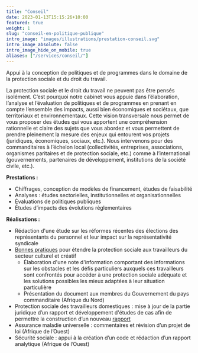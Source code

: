 ```yaml
---
title: "Conseil"
date: 2023-01-13T15:15:26+10:00
featured: true
weight: 1
slug: "conseil-en-politique-publique"
intro_image: "images/illustrations/prestation-conseil.svg"
intro_image_absolute: false
intro_image_hide_on_mobile: true
aliases: ["/services/conseil/"]
---
```


Appui à la conception de politiques et de programmes dans le domaine de la protection sociale et du droit du travail. 

<!--more-->

La protection sociale et le droit du travail ne peuvent pas être pensés isolément. C’est pourquoi notre cabinet vous appuie dans l’élaboration, l’analyse et l’évaluation de politiques et de programmes en prenant en compte l’ensemble des impacts, aussi bien économiques et sociétaux, que territoriaux et environnementaux. Cette vision transversale nous permet de vous proposer des études qui vous apportent une compréhension rationnelle et claire des sujets que vous abordez et vous permettent de prendre pleinement la mesure des enjeux qui entourent vos projets (juridiques, économiques, sociaux, etc.).
Nous intervenons pour des commanditaires à l’échelon local (collectivités, entreprises, associations, organismes paritaires et de protection sociale, etc.) comme à l’international (gouvernements, partenaires de développement, institutions de la société civile, etc.).

**Prestations :**

* Chiffrages, conception de modèles de financement, études de faisabilité
* Analyses : études sectorielles, institutionnelles et organisationnelles
* Évaluations de politiques publiques
* Études d’impacts des évolutions règlementaires

**Réalisations :**

* Rédaction d'une étude sur les réformes récentes des élections des représentants du personnel et leur impact sur la représentativité syndicale
* [Bonnes pratiques](https://www.ilo.org/wcmsp5/groups/public/---ed_protect/---soc_sec/documents/publication/wcms_791676.pdf) pour étendre la protection sociale aux travailleurs du secteur culturel et créatif 
  * Élaboration d'une note d'information comportant des informations sur les obstacles et les défis particuliers auxquels ces travailleurs sont confrontés pour accéder à une protection sociale adéquate et les solutions possibles les mieux adaptées à leur situation particulière
  * Présentation du document aux membres du Gouvernement du pays commanditaire (Afrique du Nord)
* Protection sociale des travailleurs domestiques : mise à jour de la partie juridique d’un rapport et développement d'études de cas afin de permettre la construction d’un nouveau [rapport](https://www.ilo.org/wcmsp5/groups/public/---asia/---ro-bangkok/documents/publication/wcms_848280.pdf) 
* Assurance maladie universelle : commentaires et révision d’un projet de loi (Afrique de l’Ouest)
* Sécurité sociale : appui à la création d’un code et rédaction d’un rapport analytique (Afrique de l’Ouest)
